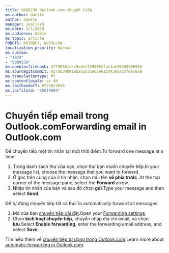 ```yaml
---
title: 9000239 Outlook.com chuyển tiếp
ms.author: daeite
author: daeite
manager: joallard
ms.date: 3/1/2019
ms.audience: Admin
ms.topic: article
ROBOTS: NOINDEX, NOFOLLOW
localization_priority: Normal
ms.custom:
- "1824"
- "9000239"
ms.openlocfilehash: 47798351cec9a4ef1296052fac1ae76d40966916
ms.sourcegitcommit: 017ab30091ab205b31e62e611443e3ac5feac658
ms.translationtype: MT
ms.contentlocale: vi-VN
ms.lasthandoff: 07/10/2019
ms.locfileid: "35614084"
---
```

# <a name="forwarding-email-in-outlookcom"></a><span data-ttu-id="4d34b-102">Chuyển tiếp email trong Outlook.com</span><span class="sxs-lookup"><span data-stu-id="4d34b-102">Forwarding email in Outlook.com</span></span>

<span data-ttu-id="4d34b-103">Để chuyển tiếp một tin nhắn tại một thời điểm:</span><span class="sxs-lookup"><span data-stu-id="4d34b-103">To forward one message at a time:</span></span>

1. <span data-ttu-id="4d34b-104">Trong danh sách thư của bạn, chọn thư bạn muốn chuyển tiếp.</span><span class="sxs-lookup"><span data-stu-id="4d34b-104">In your message list, choose the message that you want to forward.</span></span>
2. <span data-ttu-id="4d34b-105">Ở góc trên cùng của ô tin nhắn, chọn mũi tên **về phía trước** .</span><span class="sxs-lookup"><span data-stu-id="4d34b-105">At the top corner of the message pane, select the **Forward** arrow.</span></span>
3. <span data-ttu-id="4d34b-106">Nhập tin nhắn của bạn và sau đó chọn **gửi**.</span><span class="sxs-lookup"><span data-stu-id="4d34b-106">Type your message and then select **Send**.</span></span>

<span data-ttu-id="4d34b-107">Để tự động chuyển tiếp tất cả thư:</span><span class="sxs-lookup"><span data-stu-id="4d34b-107">To automatically forward all messages:</span></span>

1. <span data-ttu-id="4d34b-108">Mở của bạn [chuyển tiếp cài đặt](https://outlook.live.com/mail/options/mail/forwarding/forwardingOption).</span><span class="sxs-lookup"><span data-stu-id="4d34b-108">Open your [Forwarding settings](https://outlook.live.com/mail/options/mail/forwarding/forwardingOption).</span></span>
2. <span data-ttu-id="4d34b-109">Chọn **kích hoạt chuyển tiếp**, chuyển nhập địa chỉ email, và chọn **lưu**.</span><span class="sxs-lookup"><span data-stu-id="4d34b-109">Select **Enable forwarding**, enter the forwarding email address, and select **Save**.</span></span>

<span data-ttu-id="4d34b-110">Tìm hiểu thêm về [chuyển tiếp tự động trong Outlook.com](https://support.office.com/article/6246987c-6c8f-4144-b255-14fc07007dad?wt.mc_id=Office_Outlook_com_Alchemy).</span><span class="sxs-lookup"><span data-stu-id="4d34b-110">Learn more about [automatic forwarding in Outlook.com](https://support.office.com/article/6246987c-6c8f-4144-b255-14fc07007dad?wt.mc_id=Office_Outlook_com_Alchemy).</span></span>